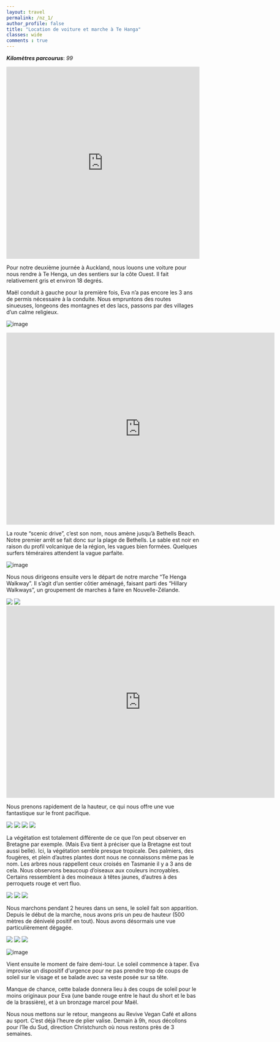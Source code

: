 ```yaml
---
layout: travel
permalink: /nz_1/
author_profile: false
title: "Location de voiture et marche à Te Hanga"
classes: wide
comments : true
---
```


<!-- jQuery 1.8 or later, 33 KB -->
<script src="https://ajax.googleapis.com/ajax/libs/jquery/1.11.1/jquery.min.js"></script>

<!-- Fotorama from CDNJS, 19 KB -->
<link  href="https://cdnjs.cloudflare.com/ajax/libs/fotorama/4.6.4/fotorama.css" rel="stylesheet">
<script src="https://cdnjs.cloudflare.com/ajax/libs/fotorama/4.6.4/fotorama.js"></script>

***Kilomètres parcourus***: *99*

<iframe src="https://www.google.com/maps/d/u/0/embed?mid=19OUiYTC-le9_EGP9A_98T9_1WjDwa22M" width="100%" height="500" frameBorder="0"></iframe>

<br>

Pour notre deuxième journée à Auckland, nous louons une voiture pour nous rendre à Te Henga, un des sentiers sur la côte Ouest. Il fait relativement gris et environ 18 degrés. 

Maël conduit à gauche pour la première fois, Eva n’a pas encore les 3 ans de permis nécessaire à la conduite. Nous empruntons des routes sinueuses, longeons des montagnes et des lacs, passons par des villages d’un calme religieux.

![image](https://drive.google.com/uc?id=1PsqtwqgUNvndUURp5TGEE8o0XoGzxdz5)

<iframe width="700" height="500" src="https://www.youtube.com/embed/3HyMSsV5blk" frameborder="0" allow="accelerometer; autoplay; encrypted-media; gyroscope; picture-in-picture" allowfullscreen></iframe>

<br>

La route “scenic drive”, c’est son nom, nous amène jusqu’à Bethells Beach. Notre premier arrêt se fait donc sur la plage de Bethells. Le sable est noir en raison du profil volcanique de la région, les vagues bien formées. Quelques surfers téméraires attendent la vague parfaite. 

![image](https://drive.google.com/uc?id=1V9jDL9yXZtgxiWYLvlM8QOK1XjzbPFya)

Nous nous dirigeons ensuite vers le départ de notre marche “Te Henga Walkway”. Il s’agit d’un sentier côtier aménagé, faisant parti des “Hillary Walkways”, un groupement de marches à faire en Nouvelle-Zélande. 

<div class="fotorama">
  <img src="https://drive.google.com/uc?id=1j5W8K8AnXpwrTHtUMly9Wjw3ckA9KLsj">
  <img src="https://drive.google.com/uc?id=1q0-aXShYahZr6-H6ed-6zi6mUySKx2I2">
</div>

<iframe width="700" height="500" src="https://www.youtube.com/embed/N_GOzmxYZEI" frameborder="0" allow="accelerometer; autoplay; encrypted-media; gyroscope; picture-in-picture" allowfullscreen></iframe>

<br>

Nous prenons rapidement de la hauteur, ce qui nous offre une vue fantastique sur le front pacifique. 

<div class="fotorama">
  <img src="https://drive.google.com/uc?id=13Y806iHfVOuMfe-ER_fNiYzOpii9ZtVH">
  <img src="https://drive.google.com/uc?id=1xDObMFQrYyPXV8uEV6miQZQg0SiPe782">
  <img src="https://drive.google.com/uc?id=1AqyIBH9LD1EJq-MOZyMZqFZZhe68N20X">
  <img src="https://drive.google.com/uc?id=1xqQau8R889oEPbd6WAYb02iVfoDaQfy6">
</div>

La végétation est totalement différente de ce que l’on peut observer en Bretagne par exemple. (Mais Eva tient à préciser que la Bretagne est tout aussi belle). Ici, la végétation semble presque tropicale. Des palmiers, des fougères, et plein d’autres plantes dont nous ne connaissons même pas le nom. Les arbres nous rappellent ceux croisés en Tasmanie il y a 3 ans de cela. Nous observons beaucoup d’oiseaux aux couleurs incroyables. Certains ressemblent à des moineaux à têtes jaunes, d’autres à des perroquets rouge et vert fluo. 

<div class="fotorama">
  <img src="https://drive.google.com/uc?id=1-VEeLldR2VTBI9hQuLJrv_oWkNT-pgMG">
  <img src="https://drive.google.com/uc?id=1uhnxGYfNB1F2j5EVFaiz5EJ2PrUDVJWC">
  <img src="https://drive.google.com/uc?id=1fv9OtPM0Z7xPre4Kj44bJwPLK7d53APQ">
</div>

Nous marchons pendant 2 heures dans un sens, le soleil fait son apparition. Depuis le début de la marche, nous avons pris un peu de hauteur (500 mètres de dénivelé positif en tout). Nous avons désormais une vue particulièrement dégagée.

<div class="fotorama">
  <img src="https://drive.google.com/uc?id=1TlvSFm3bKZKgcVxaqV7FBKumlKKORNHE">
  <img src="https://drive.google.com/uc?id=1z1Jw5-AH2rlTlgbXU3nBtSMZKrdVgBEW">
  <img src="https://drive.google.com/uc?id=1KIlKH9BjpFm-giwa0Z0FOB7gbgWo4tuJ">
</div>

![image](https://drive.google.com/uc?id=1wlfT75CZQWKEOuW9G8odiU0eqBo7f32D)

Vient ensuite le moment de faire demi-tour. Le soleil commence à taper. Eva improvise un dispositif d'urgence pour ne pas prendre trop de coups de soleil sur le visage et se balade avec sa veste posée sur sa tête.

Manque de chance, cette balade donnera lieu à des coups de soleil pour le moins originaux pour Eva (une bande rouge entre le haut du short et le bas de la brassière), et à un bronzage marcel pour Maël. 

Nous nous mettons sur le retour, mangeons au Revive Vegan Café et allons au sport. C’est déjà l’heure de plier valise. Demain à 9h, nous décollons pour l’île du Sud, direction Christchurch où nous restons près de 3 semaines. 

